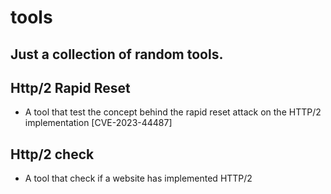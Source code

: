 # tools
Just a collection of random tools.
---
## Http/2 Rapid Reset
- A tool that test the concept behind the rapid reset attack on the HTTP/2 implementation [CVE-2023-44487]

## Http/2 check
- A tool that check if a website has implemented HTTP/2

